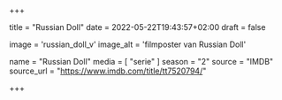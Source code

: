 +++

title = "Russian Doll"
date = 2022-05-22T19:43:57+02:00 
draft = false

image = 'russian_doll_v'
image_alt = 'filmposter van Russian Doll'

name = "Russian Doll"
media = [ "serie" ] 
season = "2"
source = "IMDB"
source_url = "https://www.imdb.com/title/tt7520794/"

+++

